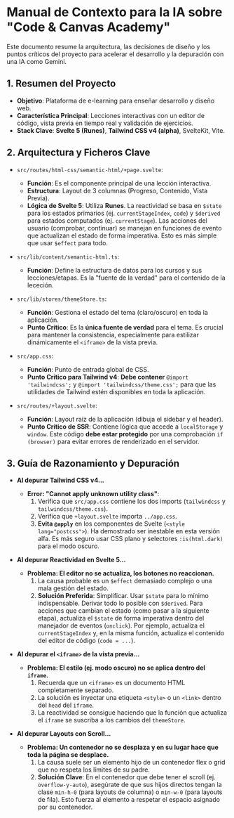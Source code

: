 # Manual de Contexto para la IA sobre "Code & Canvas Academy"

Este documento resume la arquitectura, las decisiones de diseño y los puntos críticos del proyecto para acelerar el desarrollo y la depuración con una IA como Gemini.

## 1. Resumen del Proyecto

- **Objetivo**: Plataforma de e-learning para enseñar desarrollo y diseño web.
- **Característica Principal**: Lecciones interactivas con un editor de código, vista previa en tiempo real y validación de ejercicios.
- **Stack Clave**: **Svelte 5 (Runes)**, **Tailwind CSS v4 (alpha)**, SvelteKit, Vite.

## 2. Arquitectura y Ficheros Clave

- `src/routes/html-css/semantic-html/+page.svelte`:
  - **Función**: Es el componente principal de una lección interactiva.
  - **Estructura**: Layout de 3 columnas (Progreso, Contenido, Vista Previa).
  - **Lógica de Svelte 5**: Utiliza **Runes**. La reactividad se basa en `$state` para los estados primarios (ej. `currentStageIndex`, `code`) y `$derived` para estados computados (ej. `currentStage`). Las acciones del usuario (comprobar, continuar) se manejan en funciones de evento que actualizan el estado de forma imperativa. Esto es más simple que usar `$effect` para todo.

- `src/lib/content/semantic-html.ts`:
  - **Función**: Define la estructura de datos para los cursos y sus lecciones/etapas. Es la "fuente de la verdad" para el contenido de la lececión.

- `src/lib/stores/themeStore.ts`:
  - **Función**: Gestiona el estado del tema (claro/oscuro) en toda la aplicación.
  - **Punto Crítico**: Es la **única fuente de verdad** para el tema. Es crucial para mantener la consistencia, especialmente para estilizar dinámicamente el `<iframe>` de la vista previa.

- `src/app.css`:
  - **Función**: Punto de entrada global de CSS.
  - **Punto Crítico para Tailwind v4**: **Debe contener** `@import 'tailwindcss';` y `@import 'tailwindcss/theme.css';` para que las utilidades de Tailwind estén disponibles en toda la aplicación.

- `src/routes/+layout.svelte`:
  - **Función**: Layout raíz de la aplicación (dibuja el sidebar y el header).
  - **Punto Crítico de SSR**: Contiene lógica que accede a `localStorage` y `window`. Este código **debe estar protegido** por una comprobación `if (browser)` para evitar errores de renderizado en el servidor.

## 3. Guía de Razonamiento y Depuración

- **Al depurar Tailwind CSS v4...**
  - **Error: "Cannot apply unknown utility class"**:
    1.  Verifica que `src/app.css` contiene los dos imports (`tailwindcss` y `tailwindcss/theme.css`).
    2.  Verifica que `+layout.svelte` importa `../app.css`.
    3.  **Evita `@apply`** en los componentes de Svelte (`<style lang="postcss">`). Ha demostrado ser inestable en esta versión alfa. Es más seguro usar CSS plano y selectores `:is(html.dark)` para el modo oscuro.

- **Al depurar Reactividad en Svelte 5...**
  - **Problema: El editor no se actualiza, los botones no reaccionan.**
    1.  La causa probable es un `$effect` demasiado complejo o una mala gestión del estado.
    2.  **Solución Preferida**: Simplificar. Usar `$state` para lo mínimo indispensable. Derivar todo lo posible con `$derived`. Para acciones que cambian el estado (como pasar a la siguiente etapa), actualiza el `$state` de forma imperativa dentro del manejador de eventos (`onclick`). Por ejemplo, actualiza el `currentStageIndex` y, en la misma función, actualiza el contenido del editor de código (`code = ...`).

- **Al depurar el `<iframe>` de la vista previa...**
  - **Problema: El estilo (ej. modo oscuro) no se aplica dentro del `iframe`.**
    1.  Recuerda que un `<iframe>` es un documento HTML completamente separado.
    2.  La solución es inyectar una etiqueta `<style>` o un `<link>` dentro del `head` del `iframe`.
    3.  La reactividad se consigue haciendo que la función que actualiza el `iframe` se suscriba a los cambios del `themeStore`.

- **Al depurar Layouts con Scroll...**
  - **Problema: Un contenedor no se desplaza y en su lugar hace que toda la página se desplace.**
    1.  La causa suele ser un elemento hijo de un contenedor flex o grid que no respeta los límites de su padre.
    2.  **Solución Clave**: En el contenedor que debe tener el scroll (ej. `overflow-y-auto`), asegúrate de que sus hijos directos tengan la clase `min-h-0` (para layouts de columna) o `min-w-0` (para layouts de fila). Esto fuerza al elemento a respetar el espacio asignado por su contenedor. 